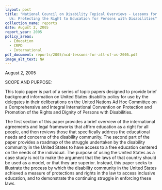 ```yaml
---
layout: post
title: "National Council on Disability Topical Overviews - Lessons for All of
  Us: Protecting the Right to Education for Persons with Disabilities"
collection_name: reports
date: August 2, 2005
report_year: 2005
policy_areas:
  - Education
  - CRPD
  - International
pdf_document: reports/2005/ncd-lessons-for-all-of-us-2005.pdf
image_alt_text: NA
---
```

A﻿ugust 2, 2005

S﻿COPE AND PURPOSE:

This topic paper is part of a series of topic papers designed to provide brief background information on United States disability policy for use by the delegates in their deliberations on the United Nations Ad Hoc Committee on a Comprehensive and Integral International Convention on Protection and Promotion of the Rights and Dignity of Persons with Disabilities.

The first section of this paper provides a brief overview of the international agreements and legal frameworks that affirm education as a right for all people, and then reviews those that specifically address the educational needs and concerns of the disability community. The second part of the paper provides a roadmap of the struggle undertaken by the disability community in the United States to have access to a free education centered on the needs of the individual. The purpose of using the United States as a case study is not to make the argument that the laws of that country should be used as a model, or that they are superior. Instead, this paper seeks to illustrate the process by which the disability community in the United States achieved a measure of protections and rights in the law to access inclusive education, and to demonstrate the continuing struggle in enforcing these laws.